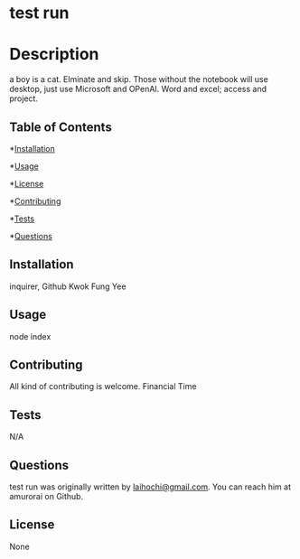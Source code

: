 # test run

# Description

a boy is a cat. Elminate and skip. Those without the notebook will use desktop, just use Microsoft and OPenAI. Word and excel; access and project.

## Table of Contents

*[Installation](#installation)

*[Usage](#usage)

*[License](#license)

*[Contributing](#contributing)

*[Tests](#tests)

*[Questions](#questions)



<a name= "installation"></a>
## Installation

inquirer, Github
Kwok Fung Yee

  
  
<a name= "usage"></a>
## Usage

node index

  
  
<a name= "contributing"></a>
## Contributing

All kind of contributing is welcome.
Financial
Time

  
  
<a name= "tests"></a>
## Tests

N/A

  
  
<a name= "questions"></a>
## Questions

test run was originally written by laihochi@gmail.com. You can reach him at amurorai on Github.
  
  
<a name= "license"></a>
## License

None

  
